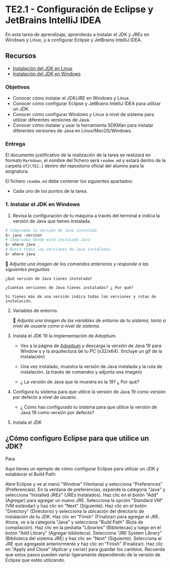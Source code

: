 # TE2.1 - Configuración de Eclipse y JetBrains IntelliJ IDEA

En esta tarea de aprendizaje, aprenderás a instalar el JDK y JREs en Windows y Linux, y a configurar Eclipse y JetBrains IntelliJ IDEA.

## Recursos

- [Instalación del JDK en Linux](https://docs.oracle.com/javase/8/docs/technotes/guides/install/linux_jdk.html)
- [Instalación del JDK en Windows](https://docs.oracle.com/javase/8/docs/technotes/guides/install/windows_jdk_install.html)

### Objetivos

- Conocer cómo instalar el JDK/JRE en Windows y Linux.
- Conocer cómo configurar Eclipse y JetBrains IntelliJ IDEA para utilizar un JDK.
- Conocer cómo configurar Windows y Linux a nivel de sistema para utilizar diferentes versiones de Java.
- Conocer cómo instalar y usar la herramienta SDKMan para instalar diferentes versiones de Java en Linux/MacOS/Windows.

### Entrega

El documento justificativo de la realización de la tarea se realizará en formato `Markdown`, el nombre del fichero será `readme.md` y estará dentro de la carpeta `UT2\TE2.1` dentro del repositorio oficial del alumno para la asignatura.

El fichero `readme.md` debe contener los siguientes apartados:

- Cada uno de los puntos de la tarea.

### 1. Instalar el JDK en Windows

1. Revisa la configuración de tu máquina a través del terminal e indica la versión de Java que tienes instalada.

```bash
# Comprueba la versión de Java instalada
$> java -version
# Comprueba donde está instalado Java
$> where java
# Busca todas las versiones de Java instaladas
$> where java
```

📎 _Adjunta una imagen de los comandos anteriores y responde a las siguientes preguntas_

    ¿Qué versión de Java tienes instalada?

    ¿Cuantas versiones de Java tienes instaladas? ¿ Por qué?

    Si tienes más de una versión indica todas las versiones y rutas de instalación.

2. Variables de entorno.

   📎 _Adjunta una imagen de las variables de entorno de tu sistema, tanto a nivel de usuario como a nivel de sistema._

3. Instala el JDK 19 la implementación de Adoptium.

   - Ves a la página de [Adoptium](https://adoptium.net/) y descarga la versión de Java 19 para Window s y la arquitectura de tu PC (x32/x64).
     (Incluye un gif de la instalación)

   - Una vez instalado, muestra la versión de Java instalada y la ruta de instalación. (a través de comandos y adjunta una imagen)

   - ¿ La versión de Java que te muestra es la 19? ¿ Por qué?

4. Configura tu sistema para que utilice la versión de Java 19 como versión por defecto a nivel de usuario.

   - ¿ Cómo has configurado tu sistema para que utilice la versión de Java 19 como versión por defecto?

5. Instala el JDK

## ¿Cómo configuro Eclipse para que utilice un JDK?

Para

Aquí tienes un ejemplo de cómo configurar Eclipse para utilizar un JDK y establecer el Build Path:

Abre Eclipse y ve al menú "Window" (Ventana) y selecciona "Preferences" (Preferencias).
En la ventana de preferencias, expande la categoría "Java" y selecciona "Installed JREs" (JREs instalados).
Haz clic en el botón "Add" (Agregar) para agregar un nuevo JRE.
Selecciona la opción "Standard VM" (VM estándar) y haz clic en "Next" (Siguiente).
Haz clic en el botón "Directory" (Directorio) y selecciona la ubicación del directorio de instalación de tu JDK.
Haz clic en "Finish" (Finalizar) para agregar el JRE.
Ahora, ve a la categoría "Java" y selecciona "Build Path" (Ruta de compilación).
Haz clic en la pestaña "Libraries" (Bibliotecas) y luego en el botón "Add Library" (Agregar biblioteca).
Selecciona "JRE System Library" (Biblioteca del sistema JRE) y haz clic en "Next" (Siguiente).
Selecciona el JRE que agregaste anteriormente y haz clic en "Finish" (Finalizar).
Haz clic en "Apply and Close" (Aplicar y cerrar) para guardar los cambios.
Recuerda que estos pasos pueden variar ligeramente dependiendo de la versión de Eclipse que estés utilizando.
